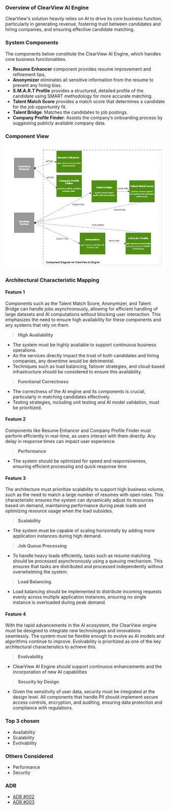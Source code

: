 ### Overview of ClearView AI Engine
ClearView's solution heavily relies on AI to drive its core business function, particularly in generating revenue, fostering trust between candidates and hiring companies, and ensuring effective candidate matching. 

### System Components
The components below constitute the ClearView AI Engine, which handles core business functionalities.

* **Resume Enhancer** component provides resume improvement and refinement tips,   
* **Anonymizer** eliminates all sensitive information from the resume to prevent any hiring bias.   
* **S.M.A.R.T Profile** provides a structured, detailed profile of the candidate using SMART methodology for more accurate matching.  
* **Talent Match Score** provides a match score that determines a candidate for the job opportunity fit.   
* **Talent Bridge**: Matches the candidates to job postings.  
* **Company Profile Finder**: Assists the company’s onboarding process by suggesting publicly available company data.

### Component View
![ClearView AI Engine](architecture/images/ClearView%20AI%20Engine-C3_Diagram.png "ClearView AI Engine C3 components view")

### Architectural Characteristic Mapping

#### Feature 1
Components such as the Talent Match Score, Anonymizer, and Talent Bridge can handle jobs asynchronously, allowing for efficient handling of large datasets and AI computations without blocking user interaction.
This emphasizes the need to ensure high availability for these components and any systems that rely on them.

> **High Availability**
   * The system must be highly available to support continuous business operations.
   * As the services directly impact the trust of both candidates and hiring companies, any downtime would be detrimental.
   * Techniques such as load balancing, failover strategies, and cloud-based infrastructure should be considered to ensure this availability.

> **Functional Correctness**
  * The correctness of the AI engine and its components is crucial, particularly in matching candidates effectively.
  * Testing strategies, including unit testing and AI model validation, must be prioritized.

#### Feature 2 
Components like Resume Enhancer and Company Profile Finder must perform efficiently in real-time, as users interact with them directly. Any delay in response times can impact user experience.

> **Performance**
   * The system should be optimized for speed and responsiveness, ensuring efficient processing and quick response time

#### Feature 3
The architecture must prioritize scalability to support high business volume, such as the need to match a large number of resumes with open roles. This characteristic ensures the system can dynamically adjust its resources based on demand, maintaining performance during peak loads and optimizing resource usage when the load subsides.

> **Scalability**
   * The system must be capable of scaling horizontally by adding more application instances during high demand.
    
> **Job Queue Processing**
   * To handle heavy loads efficiently, tasks such as resume matching should be processed asynchronously using a queuing mechanism. This ensures that tasks are distributed and processed independently without overwhelming the system.
    
> **Load Balancing**
   * Load balancing should be implemented to distribute incoming requests evenly across multiple application instances, ensuring no single instance is overloaded during peak demand.

#### Feature 4
With the rapid advancements in the AI ecosystem, the ClearView engine must be designed to integrate new technologies and innovations seamlessly. The system must be flexible enough to evolve as AI models and algorithms continue to improve. Evolvability is prioritized as one of the key architectural characteristics to achieve this.

> **Evolvability**
  * ClearView AI Engine should support continuous enhancements and the incorporation of new AI capabilities
     
> **Security by Design**
  * Given the sensitivity of user data, security must be integrated at the design level. All components that handle PII should implement secure access controls, encryption, and auditing, ensuring data protection and compliance with regulations.

### Top 3 chosen
* Availability
* Scalability
* Evolvability

### Others Considered
* Performance
* Security

### ADR
* [ADR #002](ADRs/ADR%20002%3A%20Architecture%20Decision%20for%20ClearView%20AI%20Engine.md)
* [ADR #003](ADRs/ADR%20003%3A%20Architecture%20Considered%20for%20ClearView%20AI%20Engine.md)
